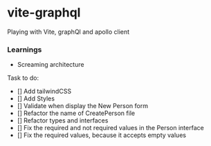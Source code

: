 # vite-graphql

Playing with Vite, graphQl and apollo client

### Learnings

- Screaming architecture

Task to do:

- [] Add tailwindCSS
- [] Add Styles
- [] Validate when display the New Person form
- [] Refactor the name of CreatePerson file
- [] Refactor types and interfaces
- [] Fix the required and not required values in the Person interface
- [] Fix the required values, because it accepts empty values
